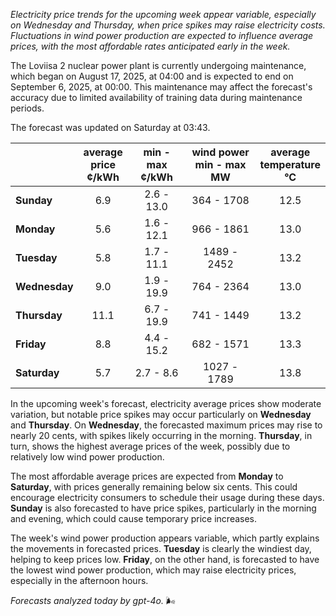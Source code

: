 *Electricity price trends for the upcoming week appear variable, especially on Wednesday and Thursday, when price spikes may raise electricity costs. Fluctuations in wind power production are expected to influence average prices, with the most affordable rates anticipated early in the week.*

The Loviisa 2 nuclear power plant is currently undergoing maintenance, which began on August 17, 2025, at 04:00 and is expected to end on September 6, 2025, at 00:00. This maintenance may affect the forecast's accuracy due to limited availability of training data during maintenance periods.

The forecast was updated on Saturday at 03:43.

|                | average<br>price<br>¢/kWh | min - max<br>¢/kWh | wind power<br>min - max<br>MW | average<br>temperature<br>°C |
|:--------------|:----------------:|:----------------:|:-------------:|:-------------:|
| **Sunday**    |       6.9        |      2.6 - 13.0  |   364 - 1708  |      12.5     |
| **Monday**    |       5.6        |      1.6 - 12.1  |   966 - 1861  |      13.0     |
| **Tuesday**   |       5.8        |      1.7 - 11.1  |  1489 - 2452  |      13.2     |
| **Wednesday** |       9.0        |      1.9 - 19.9  |   764 - 2364  |      13.0     |
| **Thursday**  |      11.1        |      6.7 - 19.9  |   741 - 1449  |      13.2     |
| **Friday**    |       8.8        |      4.4 - 15.2  |   682 - 1571  |      13.3     |
| **Saturday**  |       5.7        |      2.7 - 8.6   |  1027 - 1789  |      13.8     |

In the upcoming week's forecast, electricity average prices show moderate variation, but notable price spikes may occur particularly on **Wednesday** and **Thursday**. On **Wednesday**, the forecasted maximum prices may rise to nearly 20 cents, with spikes likely occurring in the morning. **Thursday**, in turn, shows the highest average prices of the week, possibly due to relatively low wind power production.

The most affordable average prices are expected from **Monday** to **Saturday**, with prices generally remaining below six cents. This could encourage electricity consumers to schedule their usage during these days. **Sunday** is also forecasted to have price spikes, particularly in the morning and evening, which could cause temporary price increases.

The week's wind power production appears variable, which partly explains the movements in forecasted prices. **Tuesday** is clearly the windiest day, helping to keep prices low. **Friday**, on the other hand, is forecasted to have the lowest wind power production, which may raise electricity prices, especially in the afternoon hours.

*Forecasts analyzed today by gpt-4o.* 🌬️
